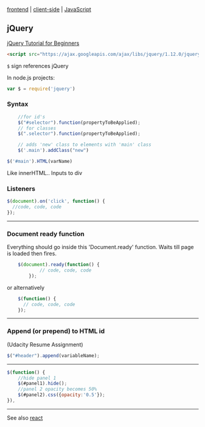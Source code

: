 [frontend](../frontend.md) | [client-side](../client-side.md) | [JavaScript](notes.md)

## jQuery

[jQuery Tutorial for Beginners](bit.ly/2383XSL)

```HTML
<script src="https://ajax.googleapis.com/ajax/libs/jquery/1.12.0/jquery.min.js"></script>
```

`$` sign references jQuery

In node.js projects:
```javascript
var $ = require('jquery')
```

### Syntax
```javascript
    //for id's
    $("#selector").function(propertyToBeApplied);
    // for classes
    $(".selector").function(propertyToBeApplied);

    // adds 'new' class to elements with 'main' class
    $('.main').addClass("new")

$('#main').HTML(varName)
```
Like innerHTML.. Inputs to div

### Listeners
```javascript
$(document).on('click', function() {
  //code, code, code
});
```

---

### Document ready function

Everything should go inside this 'Document.ready' function. Waits till page is loaded then fires.
```javascript
    $(document).ready(function() {
            // code, code, code
        });
```
or alternatively
```javascript
    $(function() {
      // code, code, code
    });
```
---

### Append (or prepend) to HTML id
(Udacity Resume Assignment)

```javascript
$("#header").append(variableName);
```

---

```javascript
$(function() {
    //hide panel 1
    $(#panel1).hide();
    //panel 2 opacity becomes 50%
    $(#panel2).css({opacity:'0.5'});
}),
```

---

See also [react](../react/react.md)
